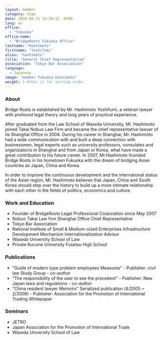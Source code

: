 ```yaml
---
layout: member
category: team
date: 2016-08-21 14:50:21 -0700
lang: en
office:
  - "fukuoka"
office-name:
  - "BridgeRoots Fukuoka Office"
lastname: "Hashimoto"
firstname: "Yoshifumi"
alias: "hashimoto"
title: "General Chief Representative"
association: "Tokyo Bar Association"
language:
  - Japanese
image: "member-fukuoka-hashimoto"
weight: 1 #this is for sorting order
---
```


### About
Bridge Roots is established by Mr. Hashimoto Yoshifumi, a veteran lawyer with profound legal theory and long years of practical experience.

After graduated from the Law School of Waseda University, Mr. Hashimoto joined Takai Nobuo Law Firm and became the chief representative lawyer of its Shanghai Office in 2004. During his career in Shanghai, Mr. Hashimoto had a wide communication with and built a deep connection with businessmen, legal experts such as university professors, consulates and organizations in Shanghai and from Japan or Korea, what have made a great contribution to his future career.
In 2007, Mr.Hashimoto founded Bridge Roots in his hometown Fukuoka with the dream of bridging Asian countries as Japan, China and Korea.

In order to improve the continuous development and the international status of the Asian region, Mr. Hashimoto believes that Japan, China and South Korea should step over the history to build up a more intimate relationship with each other in the fields of politics, economics and culture.

### Work and Education
- Founder of BridgeRoots Legal Professional Corporation since May 2007
- Nobuo Takai Law firm Shanghai Office Chief Representative
- Tokyo Bar Association
- National Institute of Small & Medium-sized Enterprises Infrastructure Development Mechanism Internationalization Advisor
- Waseda University School of Law
- Private Kurume University Fusetsu High School

### Publications
- "Guide of modern type problem employees Measures" - Publisher: civil law Study Group - *co-author*
- "The responsibility of the user to see the precedent" - Publisher: New Japan laws and regulations - *co-author*
- "China resident lawyer Memoirs" Serialized publication (4/2005 ~ 2/2006) - Publisher: Association for the Promotion of International Trading Whitepaper

### Seminars
- JETRO
- Japan Association for the Promotion of International Trade
- Waseda University School of Law
